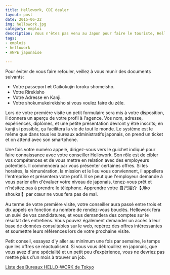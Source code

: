 ```yaml
---
title: Hellowork, CDI dealer
layout: post
date: 2015-06-22
img: hellowork.jpg
category: emploi
description: Vous n'êtes pas venu au Japon pour faire le touriste, Hellowork vous aide à exercer votre métier
tags:
- emplois
- hellowork
- ANPE japonaise

---
```


Pour éviter de vous faire refouler, veillez à vous munir des documents suivants:

*   Votre passeport **et** Gaikokujin toroku shomeisho.
*   Votre Rirekisho
*   Votre Adresse en Kanji.
*   Votre shokumukeirekisho si vous voulez faire du zèle.

Lors de votre première visite un petit formulaire sera mis à votre disposition, il donnera un aperçu de votre profil à l'agence. Vos nom, adresse, expériences, diplômes, et une petite présentation devront y être inscrits; en kanji si possible, ça facilitera la vie de tout le monde. Le système est le même que dans tous les bureaux administratifs japonais, on prend un ticket et on attend avec son smartphone.



Une fois votre numéro appelé, dirigez-vous vers le guichet indiqué pour faire connaissance avec votre conseiller Hellowork. Son rôle est de cibler vos compétences et de vous mettre en relation avec des employeurs potentiels. Il commencera par vous présenter certaines offres. Si les horaires, la rémunération, la mission et le lieu vous conviennent, il appellera l'entreprise et présentera votre profil. Il se peut que l'employeur demande à vous parler afin d'évaluer votre niveau de japonais, tenez-vous prêt et n'hésitez pas à prendre le téléphone. Apprendre votre 自己紹介【Jiko shoukai】par cœur ne vous fera pas de mal.

Au terme de votre première visite, votre conseiller aura passé entre trois et dix appels en fonction du nombre de rendez-vous bouclés. Hellowork fera un suivi de vos candidatures, et vous demandera des comptes sur le résultat des entretiens. Vous pouvez également demander un accès à leur base de données consultables sur le web, repérez des offres intéressantes et soumettre leurs références lors de votre prochaine visite.

Petit conseil, essayez d'y aller au minimum une fois par semaine, le temps que les offres se réactualisent. Si vous vous débrouillez en japonais, que vous avez d'une spécialité et un petit peu d’expérience, vous ne devriez pas mettre plus d'un mois à trouver un job.

[Liste des Bureaux HELLO-WORK de Tokyo](http://www.tokyo-icc.jp/guide_eng/gov/03.html) 